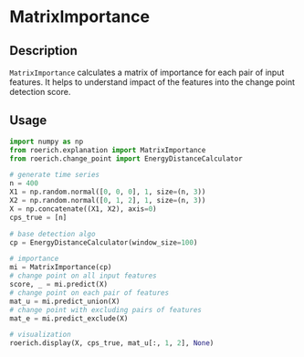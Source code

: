 # MatrixImportance

## Description

`MatrixImportance` calculates a matrix of importance for each pair of input features. It helps to understand impact of the features into the change point detection score.

## Usage

```python
import numpy as np
from roerich.explanation import MatrixImportance
from roerich.change_point import EnergyDistanceCalculator

# generate time series
n = 400
X1 = np.random.normal([0, 0, 0], 1, size=(n, 3))
X2 = np.random.normal([0, 1, 2], 1, size=(n, 3))
X = np.concatenate((X1, X2), axis=0)
cps_true = [n]

# base detection algo
cp = EnergyDistanceCalculator(window_size=100)

# importance
mi = MatrixImportance(cp)
# change point on all input features
score, _ = mi.predict(X)
# change point on each pair of features
mat_u = mi.predict_union(X)
# change point with excluding pairs of features
mat_e = mi.predict_exclude(X)

# visualization
roerich.display(X, cps_true, mat_u[:, 1, 2], None)
```
